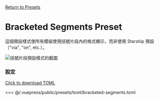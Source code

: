 [Return to Presets](./README.md#bracketed-segments)

# Bracketed Segments Preset

這個預設樣式使所有模組使用括號片段內的格式顯示，而非使用 Starship 預設（"via", "on", etc.）。

![括號片段預設樣式的截圖](/presets/img/bracketed-segments.png)

### 設定

[Click to download TOML](/presets/toml/bracketed-segments.toml)

<<< @/.vuepress/public/presets/toml/bracketed-segments.toml
